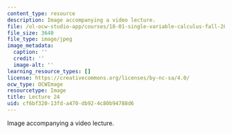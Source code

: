 ```yaml
---
content_type: resource
description: Image accompanying a video lecture.
file: /ol-ocw-studio-app/courses/18-01-single-variable-calculus-fall-2006/cf6bf32013fda470db924c80b94788d6_lec24.jpg
file_size: 3640
file_type: image/jpeg
image_metadata:
  caption: ''
  credit: ''
  image-alt: ''
learning_resource_types: []
license: https://creativecommons.org/licenses/by-nc-sa/4.0/
ocw_type: OCWImage
resourcetype: Image
title: Lecture 24
uid: cf6bf320-13fd-a470-db92-4c80b94788d6
---
```

Image accompanying a video lecture.